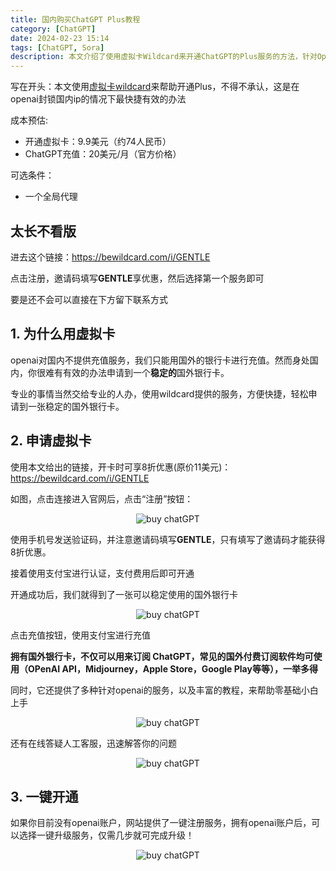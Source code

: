 ```yaml
---
title: 国内购买ChatGPT Plus教程
category: [ChatGPT]
date: 2024-02-23 15:14
tags: [ChatGPT, Sora]
description: 本文介绍了使用虚拟卡Wildcard来开通ChatGPT的Plus服务的方法，针对OpenAI封锁国内IP的情况提供了最快捷有效的解决方案。首先介绍了成本预估，包括开通虚拟卡和ChatGPT充值的费用。然后列举了申请虚拟卡的步骤，包括注册、填写邀请码、支付费用等流程。文章强调了拥有国外银行卡的重要性，不仅可以订阅ChatGPT，还可以使用在其他国外付费订阅软件上。最后提到了一键开通服务，简化了升级过程。
---
```


写在开头：本文使用[虚拟卡wildcard](https://bewildcard.com/i/GENTLE)来帮助开通Plus，不得不承认，这是在openai封锁国内ip的情况下最快捷有效的办法

成本预估:

- 开通虚拟卡：9.9美元（约74人民币）
- ChatGPT充值：20美元/月（官方价格）

可选条件：

- 一个全局代理

## 太长不看版

进去这个链接：https://bewildcard.com/i/GENTLE

点击注册，邀请码填写**GENTLE**享优惠，然后选择第一个服务即可

要是还不会可以直接在下方留下联系方式

## 1. 为什么用虚拟卡

openai对国内不提供充值服务，我们只能用国外的银行卡进行充值。然而身处国内，你很难有有效的办法申请到一个**稳定的**国外银行卡。

专业的事情当然交给专业的人办，使用wildcard提供的服务，方便快捷，轻松申请到一张稳定的国外银行卡。

## 2. 申请虚拟卡

使用本文给出的链接，开卡时可享8折优惠(原价11美元)：https://bewildcard.com/i/GENTLE

如图，点击连接进入官网后，点击“注册”按钮：

<p align="center">
    <img src="/imgs/image-20240223155614.png" alt="buy chatGPT"/>
</p>

使用手机号发送验证码，并注意邀请码填写**GENTLE**，只有填写了邀请码才能获得8折优惠。

接着使用支付宝进行认证，支付费用后即可开通

开通成功后，我们就得到了一张可以稳定使用的国外银行卡

<p align="center">
    <img src="/imgs/image-20240223155936.png" alt="buy chatGPT"/>
</p>

点击充值按钮，使用支付宝进行充值

**拥有国外银行卡，不仅可以用来订阅 ChatGPT，常见的国外付费订阅软件均可使用（OPenAI API，Midjourney，Apple Store，Google Play等等），一举多得**

同时，它还提供了多种针对openai的服务，以及丰富的教程，来帮助零基础小白上手

<p align="center">
    <img src="/imgs/image-20240223160459.png" alt="buy chatGPT"/>
</p>

还有在线答疑人工客服，迅速解答你的问题

<p align="center">
    <img src="/imgs/image-20240223160803.png" alt="buy chatGPT"/>
</p>

## 3. 一键开通

如果你目前没有openai账户，网站提供了一键注册服务，拥有openai账户后，可以选择一键升级服务，仅需几步就可完成升级！

<p align="center">
    <img src="/imgs/image-20240223161148.png" alt="buy chatGPT"/>
</p>
